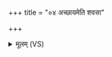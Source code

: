+++
title = "०४ अच्छायमेति शवसा"

+++
<details><summary>मूलम् (VS)</summary>

अच्छा॒यमे॑ति॒ शव॑सा घृ॒ता चि॒दीडा॑नो॒ वह्नि॒र्नम॑सा ॥
</details>